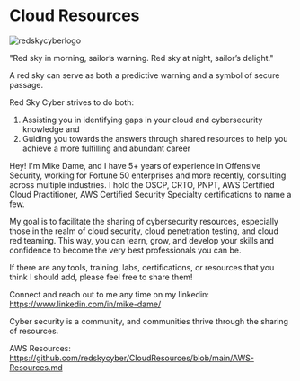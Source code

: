 # Cloud Resources

![redskycyberlogo](https://github.com/redskycyber/CloudResources/assets/157662722/597cc29d-f0d6-434d-9b6d-f8263158d209)

"Red sky in morning, sailor’s warning. Red sky at night, sailor’s delight."

A red sky can serve as both a predictive warning and a symbol of secure passage. 

Red Sky Cyber strives to do both:
1. Assisting you in identifying gaps in your cloud and cybersecurity knowledge
and
2. Guiding you towards the answers through shared resources to help you achieve a more fulfilling and abundant career

Hey! I'm Mike Dame, and I have 5+ years of experience in Offensive Security, working for Fortune 50 enterprises and more recently, consulting across multiple industries. I hold the OSCP, CRTO, PNPT, AWS Certified Cloud Practitioner, AWS Certified Security Specialty certifications to name a few.

My goal is to facilitate the sharing of cybersecurity resources, especially those in the realm of cloud security, cloud penetration testing, and cloud red teaming. This way, you can learn, grow, and develop your skills and confidence to become the very best professionals you can be.

If there are any tools, training, labs, certifications, or resources that you think I should add, please feel free to share them!

Connect and reach out to me any time on my linkedin: https://www.linkedin.com/in/mike-dame/

Cyber security is a community, and communities thrive through the sharing of resources.

AWS Resources: \
https://github.com/redskycyber/CloudResources/blob/main/AWS-Resources.md
